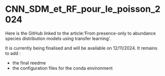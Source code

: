 # CNN_SDM_et_RF_pour_le_poisson_2024

Here is the GitHub linked to the article:‘From presence-only to abundance species distribution models using transfer learning’.

It is currently being finalised and will be available on 12/11/2024. It remains to add :
- the final reedme
- the configuration files for the conda environment
 